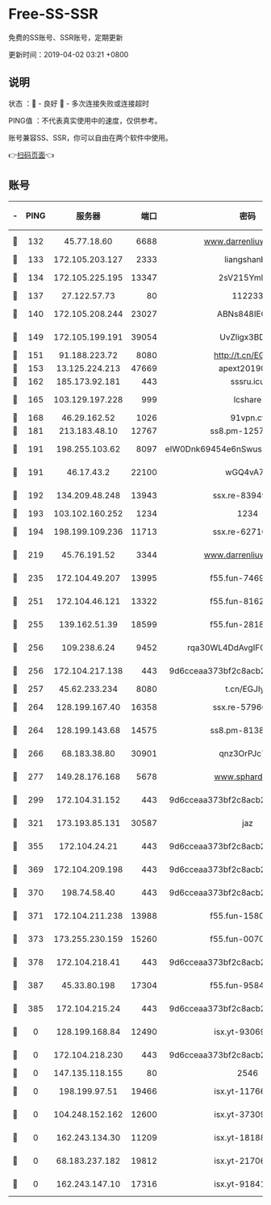 # Free-SS-SSR

免费的SS账号、SSR账号，定期更新

更新时间：2019-04-02 03:21 +0800

## 说明

状态     ：🙂 - 良好 🙁 - 多次连接失败或连接超时

PING值   ：不代表真实使用中的速度，仅供参考。

账号兼容SS、SSR，你可以自由在两个软件中使用。

👉[扫码页面](https://liesauer.github.io/Free-SS-SSR/)👈

## 账号

|-|PING|服务器|端口|密码|加密方式|区域|
|:----:|:----:|:-----:|-----:|:----:|:----:|:----:|
|🙂|132|45.77.18.60|6688|www.darrenliuwei.com|aes-256-cfb|JP|
|🙂|133|172.105.203.127|2333|liangshanbo|chacha20|JP|
|🙂|134|172.105.225.195|13347|2sV215YmlGvf|aes-256-cfb|JP|
|🙂|137|27.122.57.73|80|112233|chacha20|CN|
|🙂|140|172.105.208.244|23027|ABNs848IEOQh|aes-256-cfb|JP|
|🙂|149|172.105.199.191|39054|UvZligx3BDaG|aes-256-cfb|JP|
|🙂|151|91.188.223.72|8080|http://t.cn/EGJIyrl|rc4-md5|RU|
|🙂|153|13.125.224.213|47669|apext2019001|chacha20|KR|
|🙂|162|185.173.92.181|443|sssru.icu|rc4-md5|RU|
|🙂|165|103.129.197.228|999|lcshare|aes-256-cfb|CN|
|🙂|168|46.29.162.52|1026|91vpn.cf|rc4-md5|RU|
|🙂|181|213.183.48.10|12767|ss8.pm-12571490|rc4-md5|RU|
|🙂|191|198.255.103.62|8097|eIW0Dnk69454e6nSwuspv9DmS201tQ0D|aes-256-cfb|US|
|🙂|191|46.17.43.2|22100|wGQ4vA7D|aes-256-gcm|RU|
|🙂|192|134.209.48.248|13943|ssx.re-83949387|aes-256-cfb|US|
|🙂|193|103.102.160.252|1234|1234|rc4-md5|JP|
|🙂|194|198.199.109.236|11713|ssx.re-62710201|aes-256-cfb|US|
|🙂|219|45.76.191.52|3344|www.darrenliuwei.com|aes-256-cfb|AU|
|🙂|235|172.104.49.207|13995|f55.fun-74699479|aes-256-cfb|SG|
|🙂|251|172.104.46.121|13322|f55.fun-81625110|aes-256-cfb|SG|
|🙂|255|139.162.51.39|18599|f55.fun-28185958|aes-256-cfb|SG|
|🙂|256|109.238.6.24|9452|rqa30WL4DdAvgIFG6Fs3znzTa|aes-256-cfb|FR|
|🙂|256|172.104.217.138|443|9d6cceaa373bf2c8acb22e60b6a58be6|aes-256-cfb|US|
|🙂|257|45.62.233.234|8080|t.cn/EGJIyrl|rc4-md5|CA|
|🙂|264|128.199.167.40|16358|ssx.re-57966944|aes-256-cfb|SG|
|🙂|264|128.199.143.68|14575|ss8.pm-81386371|aes-256-cfb|SG|
|🙂|266|68.183.38.80|30901|qnz3OrPJc7Tk|aes-256-cfb|GB|
|🙂|277|149.28.176.168|5678|www.sphard.com|aes-256-cfb|SG|
|🙂|299|172.104.31.152|443|9d6cceaa373bf2c8acb22e60b6a58be6|aes-256-cfb|US|
|🙂|321|173.193.85.131|30587|jaz|aes-256-cfb|US|
|🙂|355|172.104.24.21|443|9d6cceaa373bf2c8acb22e60b6a58be6|aes-256-cfb|US|
|🙂|369|172.104.209.198|443|9d6cceaa373bf2c8acb22e60b6a58be6|aes-256-cfb|US|
|🙂|370|198.74.58.40|443|9d6cceaa373bf2c8acb22e60b6a58be6|aes-256-cfb|US|
|🙂|371|172.104.211.238|13988|f55.fun-15804066|aes-256-cfb|US|
|🙂|373|173.255.230.159|15260|f55.fun-00704819|aes-256-cfb|US|
|🙂|378|172.104.218.41|443|9d6cceaa373bf2c8acb22e60b6a58be6|aes-256-cfb|US|
|🙂|387|45.33.80.198|17304|f55.fun-95842337|aes-256-cfb|US|
|🙂|385|172.104.215.24|443|9d6cceaa373bf2c8acb22e60b6a58be6|aes-256-cfb|US|
|🙁|0|128.199.168.84|12490|isx.yt-93069094|aes-256-cfb|SG|
|🙁|0|172.104.218.230|443|9d6cceaa373bf2c8acb22e60b6a58be6|aes-256-cfb|US|
|🙁|0|147.135.118.155|80|2546|chacha20|US|
|🙁|0|198.199.97.51|19466|isx.yt-11766801|aes-256-cfb|US|
|🙁|0|104.248.152.162|12600|isx.yt-37309873|aes-256-cfb|SG|
|🙁|0|162.243.134.30|11209|isx.yt-18188143|aes-256-cfb|US|
|🙁|0|68.183.237.182|19812|isx.yt-21706828|aes-256-cfb|SG|
|🙁|0|162.243.147.10|17316|isx.yt-91841269|aes-256-cfb|US|
